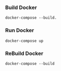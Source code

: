 ### Build Docker
<code>docker-compose --build.</code>

### Run Docker
<code>docker-compose up</code>

### ReBuild Docker
<code>docker-compose --build</code>